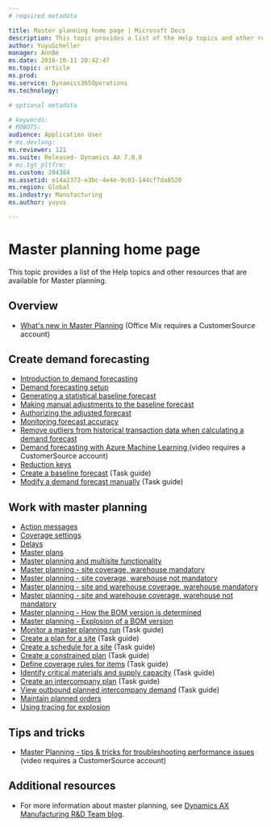 ```yaml
---
# required metadata

title: Master planning home page | Microsoft Docs
description: This topic provides a list of the Help topics and other resources that are available for Master planning.
author: YuyuScheller
manager: AnnBe
ms.date: 2016-10-11 20:42:47
ms.topic: article
ms.prod: 
ms.service: Dynamics365Operations
ms.technology: 

# optional metadata

# keywords: 
# ROBOTS: 
audience: Application User
# ms.devlang: 
ms.reviewer: 121
ms.suite: Released- Dynamics AX 7.0.0
# ms.tgt_pltfrm: 
ms.custom: 204384
ms.assetid: e14a2373-e3bc-4e4e-9c03-144cf7da8520
ms.region: Global
ms.industry: Manufacturing
ms.author: yuyus

---
```


# Master planning home page

This topic provides a list of the Help topics and other resources that are available for Master planning.

Overview
--------

-   [What's new in Master Planning](http://mediadl.microsoft.com/mediadl/www/d/dynamics/partners/BSAX11.mp4) (Office Mix requires a CustomerSource account)

## Create demand forecasting
-   [Introduction to demand forecasting](/manufacturing/master-planning/introduction-to-dynamics-ax7-demand-forecasting)
-   [Demand forecasting setup](/manufacturing/master-planning/demand-forecasting-setup)
-   [Generating a statistical baseline forecast](/manufacturing/master-planning/generating-a-statistical-baseline-forecast)
-   [Making manual adjustments to the baseline forecast](/manufacturing/master-planning/making-manual-adjustments-to-the-baseline-forecast)
-   [Authorizing the adjusted forecast](/manufacturing/master-planning/authorizing-the-adjusted-forecast)
-   [Monitoring forecast accuracy](/manufacturing/master-planning/monitoring-forecast-accuracy)
-   [Remove outliers from historical transaction data when calculating a demand forecast](/manufacturing/master-planning/remove-outliers-from-historical-transaction-data-when-calculating-a-demand-forecast)
-   [Demand forecasting with Azure Machine Learning ](https://mbs.microsoft.com/customersource/northamerica/AX/learning/presentations/DynamicsTechnicalConference16)(video requires a CustomerSource account)
-   [Reduction keys](/manufacturing/master-planning/reduction-keys)
-   [Create a baseline forecast](http://ax.help.dynamics.com/en/wiki/develop-baseline-forecast/) (Task guide)
-   [Modify a demand forecast manually](http://ax.help.dynamics.com/en/wiki/modify-a-demand-forecast-manually/) (Task guide)

## Work with master planning
-   [Action messages](http://ax.help.dynamics.com/en/wiki/action-messages/)
-   [Coverage settings](/manufacturing/master-planning/coverage-settings)
-   [Delays](/manufacturing/master-planning/delays)
-   [Master plans](/manufacturing/master-planning/master-plans)
-   [Master planning and multisite functionality](/manufacturing/master-planning/master-planning-and-multisite-functionality)
-   [Master planning - site coverage, warehouse mandatory](/manufacturing/master-planning/master-planning-site-coverage-warehouse-mandatory)
-   [Master planning - site coverage, warehouse not mandatory](/manufacturing/master-planning/master-planning-site-coverage-warehouse-not-mandatory)
-   [Master planning - site and warehouse coverage, warehouse mandatory](/manufacturing/master-planning/master-planning-site-and-warehouse-coverage-warehouse-mandatory)
-   [Master planning - site and warehouse coverage, warehouse not mandatory](/manufacturing/master-planning/master-planning-site-and-warehouse-coverage-warehouse-not-mandatory)
-   [Master planning - How the BOM version is determined](/manufacturing/master-planning/master-planning-how-the-bom-version-is-determined)
-   [Master planning - Explosion of a BOM version](/manufacturing/master-planning/master-planning-explosion-of-a-bom-version)
-   [Monitor a master planning run](http://ax.help.dynamics.com/en/wiki/monitor-a-master-planning-run/) (Task guide)
-   [Create a plan for a site](http://ax.help.dynamics.com/en/wiki/create-a-plan-for-a-site/) (Task guide)
-   [Create a schedule for a site](http://ax.help.dynamics.com/en/wiki/create-a-schedule-for-a-site/) (Task guide)
-   [Create a constrained plan](http://ax.help.dynamics.com/en/wiki/generate-a-constrained-plan/) (Task guide)
-   [Define coverage rules for items](http://ax.help.dynamics.com/en/wiki/define-coverage-rules-for-items/) (Task guide)
-   [Identify critical materials and supply capacity](http://ax.help.dynamics.com/en/wiki/identify-critical-materials-and-supply-capacity/) (Task guide)
-   [Create an intercompany plan](http://ax.help.dynamics.com/en/wiki/create-an-intercompany-plan/) (Task guide)
-   [View outbound planned intercompany demand](http://ax.help.dynamics.com/en/wiki/view-outbound-planned-intercompany-demand/) (Task guide)
-   [Maintain planned orders](/manufacturing/master-planning/maintain-planned-orders)
-   [Using tracing for explosion](/manufacturing/master-planning/using-tracing-for-explosion)

## Tips and tricks
-   [Master Planning - tips & tricks for troubleshooting performance issues ](http://mediadl.microsoft.com/mediadl/www/d/dynamics/partners/BSAX101.mp4)(video requires a CustomerSource account)

## Additional resources
-   For more information about master planning, see [Dynamics AX Manufacturing R&D Team blog](https://blogs.msdn.microsoft.com/axmfg/).

